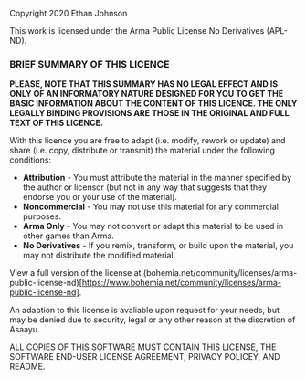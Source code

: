 Copyright 2020 Ethan Johnson

This work is licensed under the Arma Public License No Derivatives (APL-ND).

### **BRIEF SUMMARY OF THIS LICENCE**
**PLEASE, NOTE THAT THIS SUMMARY HAS NO LEGAL EFFECT AND IS ONLY OF AN INFORMATORY NATURE DESIGNED FOR YOU TO GET THE BASIC INFORMATION ABOUT THE CONTENT OF THIS LICENCE. THE ONLY LEGALLY BINDING PROVISIONS ARE THOSE IN THE ORIGINAL AND FULL TEXT OF THIS LICENCE.**

With this licence you are free to adapt (i.e. modify, rework or update) and share (i.e. copy, distribute or transmit) the material under the following conditions:

- **Attribution** - You must attribute the material in the manner specified by the author or licensor (but not in any way that suggests that they endorse you or your use of the material).
- **Noncommercial** - You may not use this material for any commercial purposes.
- **Arma Only** - You may not convert or adapt this material to be used in other games than Arma.
- **No Derivatives** - If you remix, transform, or build upon the material, you may not distribute the modified material.

View a full version of the license at (bohemia.net/community/licenses/arma-public-license-nd)[https://www.bohemia.net/community/licenses/arma-public-license-nd].

An adaption to this license is avaliable upon request for your needs, but may be denied due to security, legal or any other reason at the discretion of Asaayu.

ALL COPIES OF THIS SOFTWARE MUST CONTAIN THIS LICENSE, THE SOFTWARE END-USER LICENSE AGREEMENT, PRIVACY POLICEY, AND README.
